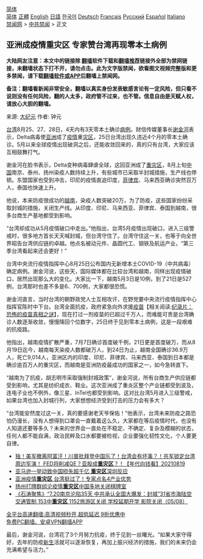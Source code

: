  <!-- 面包屑导航 --> <div class="breadcrumb"><!-- GTranslate: https://gtranslate.io/ -->  <div class="switcher notranslate">  <div class="selected">  <a href="#" onclick="return false;"> 简体</a>  </div>  <div class="option">  <a href="https://www.bannedbook.org" onclick="doGTranslate('zh-CN|zh-CN');jQuery('div.switcher div.selected a').html(jQuery(this).html());return false;" title="简体中文" class="nturl selected"> 简体</a>  <a href="https://www.bannedbook.org/zh-tw/" onclick="doGTranslate('zh-CN|zh-TW');jQuery('div.switcher div.selected a').html(jQuery(this).html());return false;" title="繁體中文" class="nturl"> 正體</a>  <a href="https://www.bannedbook.org/en/" onclick="doGTranslate('zh-CN|en');jQuery('div.switcher div.selected a').html(jQuery(this).html());return false;" title="English" class="nturl"> English</a>  <a href="https://www.bannedbook.org/ja/" onclick="doGTranslate('zh-CN|ja');jQuery('div.switcher div.selected a').html(jQuery(this).html());return false;" title="日本語" class="nturl"> 日語</a>  <a href="https://www.bannedbook.org/ko/" onclick="doGTranslate('zh-CN|ko');jQuery('div.switcher div.selected a').html(jQuery(this).html());return false;" title="한국어" class="nturl"> 한국어</a>  <a href="https://www.bannedbook.org/de/" onclick="doGTranslate('zh-CN|de');jQuery('div.switcher div.selected a').html(jQuery(this).html());return false;" title="Deutsch" class="nturl"> Deutsch</a>  <a href="https://www.bannedbook.org/fr/" onclick="doGTranslate('zh-CN|fr');jQuery('div.switcher div.selected a').html(jQuery(this).html());return false;" title="Français" class="nturl"> Français</a>  <a href="https://www.bannedbook.org/ru/" onclick="doGTranslate('zh-CN|ru');jQuery('div.switcher div.selected a').html(jQuery(this).html());return false;" title="Русский" class="nturl"> Русский</a>  <a href="https://www.bannedbook.org/es/" onclick="doGTranslate('zh-CN|es');jQuery('div.switcher div.selected a').html(jQuery(this).html());return false;" title="Español" class="nturl"> Español</a>  <a href="https://www.bannedbook.org/it/" onclick="doGTranslate('zh-CN|it');jQuery('div.switcher div.selected a').html(jQuery(this).html());return false;" title="Italiano" class="nturl"> Italiano</a>  </div>  </div>      <div class='breadcrumb-sub'><!-- Breadcrumb NavXT 6.3.0 --> <a href="https://www.bannedbook.org/" class="home">禁闻网</a> &gt; <a href="https://www.bannedbook.org/bnews/cbnews/" class="category">中共禁闻</a> &gt; 正文</div></div><h2>亚洲成疫情重灾区 专家赞台湾再现零本土病例</h2> <p class="notice"><b>大陆网友注意：本文中的链接除 <a href="https://github.com/bannedbook/fanqiang" >翻墙</a>软件下载和<a href="https://github.com/killgcd/justmysocks/blob/master/README.md">翻墙推荐</a>链接外全部为禁网链接，未翻墙状态下打不开，请勿点击。此为文字版禁闻，欲看图文视频完整版和更多禁闻，请下载<a href="https://github.com/bannedbook/fanqiang">翻墙软件或APP</a>后翻墙上禁闻网。</p><p>备注：翻墙看新闻非常安全，翻墙以真实身份发表敏感言论有一定风险，但只看不说则没有任何风险，翻的人太多，政府管不过来，也不管。信息自由是天赋人权，请放心大胆的翻墙。</b></p>  <div class="entry"> <p>来源:&nbsp;<span class='wp_keywordlink_affiliate'><a href="http://www.epochtimes.com/" title="大纪元" target="_blank">大纪元</a></span>                            作者:&nbsp;钟元                                                 </p> <p><a href="https://www.bannedbook.org/bnews/tag/%e5%8f%b0%e6%b9%be/" class="st_tag internal_tag" rel="tag" title="标签 台湾 下的日志">台湾</a>8月25、27、28日，4天内有3天零本土确诊<a href="https://www.bannedbook.org/bnews/tag/%E7%97%85%E4%BE%8B/" class="st_tag internal_tag" rel="tag" title="标签 病例 下的日志">病例</a>。财信传媒董事长<a href="https://www.bannedbook.org/bnews/tag/%E8%B0%A2%E9%87%91%E6%B2%B3/" class="st_tag internal_tag" rel="tag" title="标签 谢金河 下的日志">谢金河</a>表示，Delta病毒使<a href="https://www.bannedbook.org/bnews/tag/%e4%ba%9a%e6%b4%b2/" class="st_tag internal_tag" rel="tag" title="标签 亚洲 下的日志">亚洲</a>成了<a href="https://www.bannedbook.org/bnews/tag/%E7%96%AB%E6%83%85/" class="st_tag internal_tag" rel="tag" title="标签 疫情 下的日志">疫情</a>重<a href="https://www.bannedbook.org/bnews/tag/%E7%81%BE%E5%8C%BA/" class="st_tag internal_tag" rel="tag" title="标签 灾区 下的日志">灾区</a>，25日台湾出现久违近4个月的零本土确诊。5月以来全球疫情出现破洞之后，还能收敛回来的，真的只有台湾，大家应该互相鼓舞打气。</p> <p>谢金河在脸书表示，Delta变种病毒肆虐全球，这回亚洲成了<a href="https://www.bannedbook.org/bnews/tag/%E9%87%8D%E7%81%BE%E5%8C%BA/" class="st_tag internal_tag" rel="tag" title="标签 重灾区 下的日志">重灾区</a>，8月上旬<span class='wp_keywordlink_affiliate'><a href="https://www.bannedbook.org/" title="中国" target="_blank">中国</a></span>南京、泰州、扬州染疫人数持续上升，有些城市已采取半封城措施，生产线也停顿。东盟国家也受到冲击，印尼的疫情直追印度，<a href="https://www.bannedbook.org/bnews/tag/%e8%8f%b2%e5%be%8b%e5%ae%be/" class="st_tag internal_tag" rel="tag" title="标签 菲律宾 下的日志">菲律宾</a>、马来西亚确诊突然百万人，泰国也快速上升。</p>  <p>他说，本来防疫很成功的<a href="https://www.bannedbook.org/bnews/tag/%e8%b6%8a%e5%8d%97/" class="st_tag internal_tag" rel="tag" title="标签 越南 下的日志">越南</a>，染疫人数突破20万，为了防疫，这些国家纷纷采取封城的措施，关闭生产线。从印度、印尼、马来西亚、菲律宾、泰国到越南，很多台商生产基地都受到影响。</p> <p>“台湾却成功从5月疫情破口中走出。”他指出，台湾5月疫情出现破口，进入三级警戒时，很多地方首长天天喊封城，但台湾守住了。台湾守住这一关，也等于向全世界昭告台湾供应链的卓越。他点名被动元件、晶圆代工、钢铁及航运产业，“第三季台湾看起来还会更好！”</p> <p>台湾中央流行疫情指挥中心8月25日公布国内无新增本土COVID-19（中共病毒）确定病例。谢金河说，这些天，国际媒体都在比较台湾和越南，同样出现疫情破口，居然出现那么大的变化。大家比一下，越南5月3日是10例，到了21日是527例，台湾那时也差不多是6、700例，大家都很恐慌。</p>  <p>谢金河直言，当时台湾的朝野政党人士互相攻讦，在野党要中央流行疫情指挥中心指挥官陈时中下台。台湾全面抗疫，政府紧急向外求援<span class='wp_keywordlink'><a href="https://www.bannedbook.org/bnews/tculture/20160630/551027.html" title="疫苗" target="_blank">疫苗</a></span>【相关阅读:<a href='https://www.bannedbook.org/bnews/topimagenews/20180408/925060.html' target='_blank'>纪录片：恐怖的疫苗真相之谜</a>】，现在打过一剂疫苗的已超过千万人，而难能可贵是台湾确诊人数逐渐收敛，慢慢降回个位数字，25日终于见到零本土病例，这是一段艰难的抗疫路。</p> <p>他指出，越南疫情扩散严重，7月7日确诊首度破千例，21日更是首度破万，而从8月19日迄今，越南每天染疫人数都破万人，到24日为止，越南全国确诊36.9万人，死亡9,014人，亚洲区内的印度、印尼、菲律宾、马来西亚、泰国到日本都是确诊逾百万人的重灾区，而越南是亚洲防疫最成功的国家之一，如今急转直下。</p> <p>“越南为了抗疫，胡志明市采取强制封城政策”，谢金河说，所有台商生产供应链都受到影响，尤其是纺织成衣、鞋业。这次亚洲成了重炎区整个产业链都受到波及，连电子业也不例外，像三星、InTel也都受到影响。这对比台湾5月进入三级警戒，如果台湾也加入封城行列，大家想想经济受到打击的压力会有多大？</p>  <p>“台湾能安然度过这一关，真的要感谢老天爷保佑！”他表示，台湾未来防疫之路恐怕仍漫长，没有人想得到口罩会一直戴着这么久，大家都在等后疫情时代，也没有人知道还要等多久？未来的世界会一直处在不稳定、不确定、复杂及模糊的状态，任何人都不能自满，政治民粹及口水都要被检视，企业要强化韧性文化，个人要更自律。</p> <ul class='op-related-articles' title='相关阅读'> <li><a href='https://www.bannedbook.org/bnews/taiwannews/20210819/1609324.html' target='_blank'>独！美军撤离阿富汗！川普批拜登中国乐了！台湾会有坏事？！共军锁定台湾周边军演！ FED将削减QE？亚股成<b>重灾区</b>？！【年代向钱看】20210819</a></li> <li><a href='https://www.bannedbook.org/bnews/comments/20210815/1606563.html' target='_blank'>亚马逊一举动致中国损失超千亿 <b>重灾区</b>深圳反应</a></li> <li><a href='https://www.bannedbook.org/bnews/bannedvideo/20210811/1604311.html' target='_blank'>亚洲疫情<b>重灾区</b> 台湾挺过了！专家点名4产业优势</a></li> <li><a href='https://www.bannedbook.org/bnews/baitai/20210806/1601622.html' target='_blank'>扬州打牌群组沦疫情<b>重灾区</b>中国多地关闭棋牌室</a></li> <li><a href='https://www.bannedbook.org/bnews/bannedvideo/20210805/1600962.html' target='_blank'>《石涛聚焦》“7.20南京沦陷35天 中共承认全国大爆发：封城”31省市海陆空交通管制 153中<b>重灾区</b> 1152旅游区关闭 学校延期开学 影院关闭（05/08）</a></li> </ul> <p class="texttj"> <a href="https://github.com/bannedbook/fanqiang/wiki/V2ray%E6%9C%BA%E5%9C%BA" target="_blank">全平台高速翻墙:高清视频秒开,超低延迟,9折优惠中</a><br/> <a href="https://github.com/bannedbook/fanqiang/wiki/%E7%A6%81%E9%97%BB%E7%BD%91%E5%AE%89%E5%8D%93%E7%BF%BB%E5%A2%99%E6%96%B0%E9%97%BBAPP" target="_blank">免费PC翻墙、安卓VPN翻墙APP</a></p><p>最后，谢金河说，台湾花了3个月努力抗疫，终于见到一丝曙光。“如果大家守得好，去年的防疫<span class='wp_keywordlink'><a href="https://www.bannedbook.org/forum2/topic1642.html" title="正见网《新生》" target="_blank">新生</a></span>活就可以逐渐恢复，再加上振兴经济的措施，我们的未来仍会充满希望与活力。”</p> <a name='sharetosocial'></a>  <div style="margin-bottom:5px;padding-bottom:5px;clear:both"> <div id="archive-pix-1" class="banner-ads"> <!-- AuctionX Display platform tag START --> <div id="26318x728x90x621x_ADSLOT2" clicktrack="%%CLICK_URL_ESC%%"></div> <!-- AuctionX Display platform tag END --> </div> <div id="archive-pix-2" class="banner-ads"> <!-- AuctionX Display platform tag START --> <div id="26315x300x250x621x_ADSLOT2" clicktrack="%%CLICK_URL_ESC%%"></div> <!-- AuctionX Display platform tag END --> </div> </div>  <div id="archive-pix-1" class="banner-ads"> <!-- AuctionX Display platform tag START --> <div id="26318x728x90x621x_ADSLOT3" clicktrack="%%CLICK_URL_ESC%%"></div> <!-- AuctionX Display platform tag END --> </div> </div><!--END ENTRY--> 